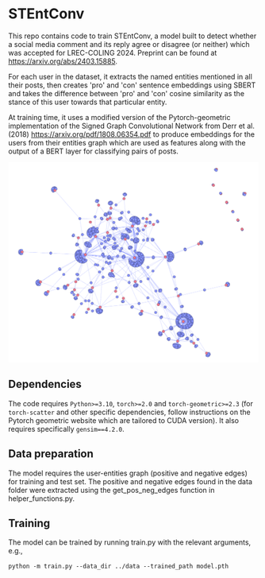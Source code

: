 # STEntConv

This repo contains code to train STEntConv, a model built to detect whether a social media comment and its reply agree or disagree (or neither) which was accepted for LREC-COLING 2024. Preprint can be found at https://arxiv.org/abs/2403.15885.  

For each user in the dataset, it extracts the named entities mentioned in all their posts, then creates 'pro' and 'con' sentence embeddings using SBERT and takes the difference between 'pro' and 'con' cosine similarity as the stance of this user towards that particular entity. 

At training time, it uses a modified version of the Pytorch-geometric implementation of the Signed Graph Convolutional Network from Derr et al. (2018) https://arxiv.org/pdf/1808.06354.pdf  to produce embeddings for the users from their entities graph which are used as features along with the output of a BERT layer for classifying pairs of posts.

![Alt text](entities_graph.jpg "Entities Graph")

## Dependencies
The code requires `Python>=3.10`, `torch>=2.0` and `torch-geometric>=2.3` (for `torch-scatter` and other specific dependencies, follow instructions on the Pytorch geometric website which are tailored to CUDA version). It also requires specifically `gensim==4.2.0`.


## Data preparation
The model requires the user-entities graph (positive and negative edges) for training and test set. The positive and negative edges found in the data folder were extracted using the get_pos_neg_edges function in helper_functions.py. 
## Training
The model can be trained by running train.py with the relevant arguments, e.g., 
    
    python -m train.py --data_dir ../data --trained_path model.pth

